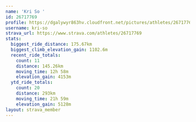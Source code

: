 ```yaml
---
name: 'Kri So '
id: 26717769
profile: https://dgalywyr863hv.cloudfront.net/pictures/athletes/26717769/7761026/14/large.jpg
username: kri-so
strava_url: https://www.strava.com/athletes/26717769
stats:
  biggest_ride_distance: 175.67km
  biggest_climb_elevation_gain: 1102.6m
  recent_ride_totals:
    count: 11
    distance: 145.26km
    moving_time: 12h 58m
    elevation_gain: 4153m
  ytd_ride_totals:
    count: 20
    distance: 293km
    moving_time: 21h 59m
    elevation_gain: 5128m
layout: strava_member
--- 
```

